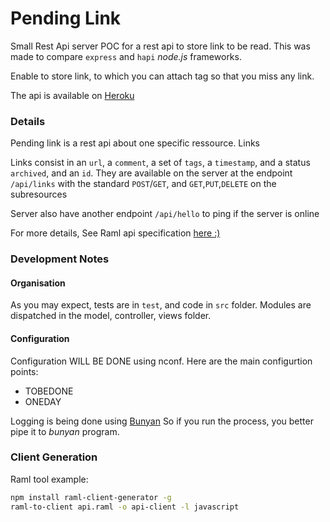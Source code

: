 Pending Link
============

Small Rest Api server POC for a rest api to store link to be read.
This was made to compare `express` and `hapi` *node.js* frameworks.

Enable to store link, to which you can attach tag so that you miss any link.
<!-- Yes I know i pocket like light :p -->

The api is available on [Heroku](https://pending-link.herokuapp.com/)

### Details

Pending link is a rest api about one specific ressource. Links

Links consist in an `url`, a `comment`, a set of `tags`, a `timestamp`, and a status `archived`, and an `id`. They are available on the server at the endpoint `/api/links` with the standard `POST`/`GET`, and `GET`,`PUT`,`DELETE` on the subresources

Server also have another endpoint `/api/hello` to ping if the server is online

For more details, See Raml api specification [here :) ](api-raml.yaml)

### Development Notes

#### Organisation
As you may expect, tests are in `test`, and code in `src` folder.
Modules are dispatched in the model, controller, views folder.

#### Configuration

Configuration WILL BE DONE using nconf.
Here are the main configurtion points:

- TOBEDONE
- ONEDAY

Logging is being done using [Bunyan](https://github.com/trentm/node-bunyan)
So if you run the process, you better pipe it to *bunyan* program.

### Client Generation

Raml tool example:
```sh
npm install raml-client-generator -g
raml-to-client api.raml -o api-client -l javascript
```
